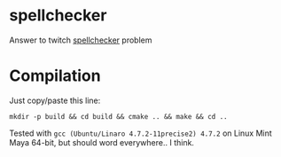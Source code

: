 spellchecker
============

Answer to twitch [spellchecker](http://www.twitch.tv/problems/spellcheck) problem

Compilation
===========

Just copy/paste this line:

```terminal
mkdir -p build && cd build && cmake .. && make && cd ..
```

Tested with `gcc (Ubuntu/Linaro 4.7.2-11precise2) 4.7.2` on Linux Mint Maya 64-bit, but should word everywhere.. I think.
